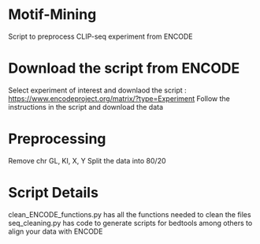 # Motif-Mining
Script to preprocess CLIP-seq experiment from ENCODE

# Download the script from ENCODE
Select experiment of interest and downlaod the script : https://www.encodeproject.org/matrix/?type=Experiment
Follow the instructions in the script and download the data 

# Preprocessing 
Remove chr GL, KI, X, Y
Split the data into 80/20

# Script Details
clean_ENCODE_functions.py has all the functions needed to clean the files
seq_cleaning.py has code to generate scripts for bedtools among others to align your data with ENCODE
